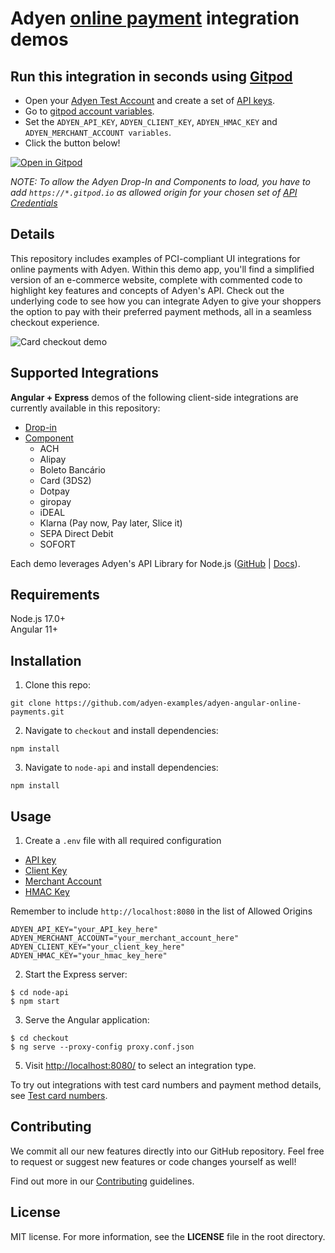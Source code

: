 # Adyen [online payment](https://docs.adyen.com/checkout) integration demos

## Run this integration in seconds using [Gitpod](https://gitpod.io/)

* Open your [Adyen Test Account](https://ca-test.adyen.com/ca/ca/overview/default.shtml) and create a set of [API keys](https://docs.adyen.com/user-management/how-to-get-the-api-key).
* Go to [gitpod account variables](https://gitpod.io/variables).
* Set the `ADYEN_API_KEY`, `ADYEN_CLIENT_KEY`, `ADYEN_HMAC_KEY` and `ADYEN_MERCHANT_ACCOUNT variables`.
* Click the button below!

[![Open in Gitpod](https://gitpod.io/button/open-in-gitpod.svg)](https://gitpod.io/#https://github.com/adyen-examples/adyen-angular-online-payments)

_NOTE: To allow the Adyen Drop-In and Components to load, you have to add `https://*.gitpod.io` as allowed origin for your chosen set of [API Credentials](https://ca-test.adyen.com/ca/ca/config/api_credentials_new.shtml)_

## Details


This repository includes examples of PCI-compliant UI integrations for online payments with Adyen. Within this demo app, you'll find a simplified version of an e-commerce website, complete with commented code to highlight key features and concepts of Adyen's API. Check out the underlying code to see how you can integrate Adyen to give your shoppers the option to pay with their preferred payment methods, all in a seamless checkout experience.

![Card checkout demo](checkout/src/assets/images/cardcheckout.gif)

## Supported Integrations

**Angular + Express** demos of the following client-side integrations are currently available in this repository:

- [Drop-in](https://docs.adyen.com/checkout/drop-in-web)
- [Component](https://docs.adyen.com/checkout/components-web)
  - ACH
  - Alipay
  - Boleto Bancário
  - Card (3DS2)
  - Dotpay
  - giropay
  - iDEAL
  - Klarna (Pay now, Pay later, Slice it)
  - SEPA Direct Debit
  - SOFORT

Each demo leverages Adyen's API Library for Node.js ([GitHub](https://github.com/Adyen/adyen-node-api-library) | [Docs](https://docs.adyen.com/development-resources/libraries#javascript)).

## Requirements

Node.js 17.0+  
Angular 11+

## Installation

1. Clone this repo:

```
git clone https://github.com/adyen-examples/adyen-angular-online-payments.git
```

2. Navigate to `checkout` and install dependencies:

```
npm install
```

3. Navigate to `node-api` and install dependencies:

```
npm install
```

## Usage

1. Create a `.env` file with all required configuration
  - [API key](https://docs.adyen.com/user-management/how-to-get-the-api-key)
  - [Client Key](https://docs.adyen.com/user-management/client-side-authentication) 
  - [Merchant Account](https://docs.adyen.com/account/account-structure)
  - [HMAC Key](https://docs.adyen.com/development-resources/webhooks/verify-hmac-signatures)

Remember to include `http://localhost:8080` in the list of Allowed Origins

```
ADYEN_API_KEY="your_API_key_here"
ADYEN_MERCHANT_ACCOUNT="your_merchant_account_here"
ADYEN_CLIENT_KEY="your_client_key_here"
ADYEN_HMAC_KEY="your_hmac_key_here"

```

2. Start the Express server:

```
$ cd node-api
$ npm start
```

3. Serve the Angular application:

```
$ cd checkout
$ ng serve --proxy-config proxy.conf.json
```

5. Visit [http://localhost:8080/](http://localhost:8080/) to select an integration type.

To try out integrations with test card numbers and payment method details, see [Test card numbers](https://docs.adyen.com/development-resources/test-cards/test-card-numbers).

## Contributing

We commit all our new features directly into our GitHub repository. Feel free to request or suggest new features or code changes yourself as well!

Find out more in our [Contributing](https://github.com/adyen-examples/.github/blob/main/CONTRIBUTING.md) guidelines.

## License

MIT license. For more information, see the **LICENSE** file in the root directory.

